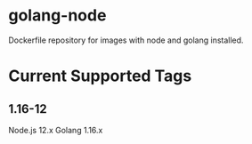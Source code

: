 # golang-node

Dockerfile repository for images with node and golang installed.

# Current Supported Tags

## 1.16-12

Node.js 12.x
Golang 1.16.x
